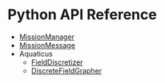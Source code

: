 # Python API Reference

- [MissionManager](mission_manager.md)
- [MissionMessage](mission_message.md)
- Aquaticus
    - [FieldDiscretizer](aquaticus/field_discretizer.md)
    - [DiscreteFieldGrapher](aquaticus/dfield_grapher.md)

